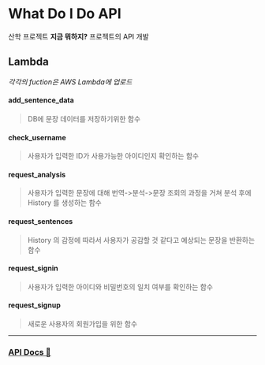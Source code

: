 # What Do I Do API

산학 프로젝트 **지금 뭐하지?** 프로젝트의 API 개발

## Lambda
_각각의 fuction은 AWS Lambda에 업로드_

#### add_sentence_data
> DB에 문장 데이터를 저장하기위한 함수
> 
#### check_username
> 사용자가 입력한 ID가 사용가능한 아이디인지 확인하는 함수
> 
#### request_analysis
> 사용자가 입력한 문장에 대해 번역->분석->문장 조회의 과정을 거쳐 분석 후에 History 를 생성하는 함수
> 
#### request_sentences
> History 의 감정에 따라서 사용자가 공감할 것 같다고 예상되는 문장을 반환하는 함수
>  
#### request_signin
> 사용자가 입력한 아이디와 비밀번호의 일치 여부를 확인하는 함수
> 
#### request_signup
> 새로운 사용자의 회원가입을 위한 함수
> 

<hr />

### [API Docs 📑](https://documenter.getpostman.com/view/12312893/TzCQbRzB) 
